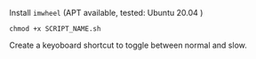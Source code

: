Install `imwheel` (APT available, tested: Ubuntu 20.04 )

`chmod +x SCRIPT_NAME.sh`

Create a keyoboard shortcut to toggle between normal and slow. 
